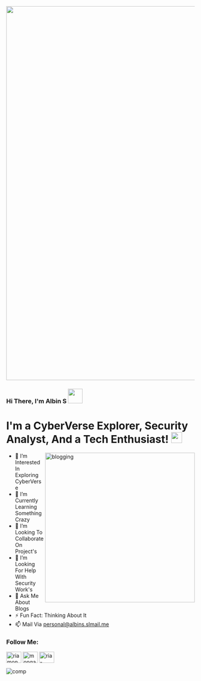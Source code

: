 <img align="center" src="https://user-images.githubusercontent.com/97731157/149611537-e7137858-3f92-412e-8292-2d6233be11bf.gif" width="1000px">


### Hi There, I'm Albin S <img src="https://github.com/TheDudeThatCode/TheDudeThatCode/blob/master/Assets/Hi.gif" width="39px"> 

# I'm a CyberVerse Explorer, Security Analyst, And a Tech Enthusiast! <img src="https://user-images.githubusercontent.com/97731157/149611988-6b1ee263-e194-4b25-ba8d-b213ebf4fd77.gif" width="29px">

<img align="right" src="https://user-images.githubusercontent.com/97731157/149612808-1dc2bf61-2a4e-430c-8805-a7cdf20d242c.gif" alt="blogging" height="400" />

- 👀 I’m Interested In Exploring CyberVerse
- 🌱 I’m Currently Learning Something Crazy
- 💞️ I’m Looking To Collaborate On Project's
- 🤔 I’m Looking For Help With Security Work's
- 💬 Ask Me About Blogs
- ⚡ Fun Fact: Thinking About It
- 📫 Mail Via personal@albins.slmail.me
<h3 align="left">Follow Me:</h3>
<p align="left">
<a href="https://twitter.com/itsalbinshiby" target="blank"><img align="center" src="https://cdn.jsdelivr.net/npm/simple-icons@v4/icons/twitter.svg" alt="riamonga7" height="30" width="40" /></a>
<a href="https://instagram.com/albin_shiby" target="blank"><img align="center" src="https://cdn.jsdelivr.net/npm/simple-icons@v4/icons/instagram.svg"" alt="monga_ria" height="30" width="40" /></a> 
<a href="https://gitlab.com/albins" target="blank"><img align="center" src="https://cdn.jsdelivr.net/npm/simple-icons@v4/icons/gitlab.svg" alt="ria-monga" height="30" width="40" /></a> </p>




![comp]()
